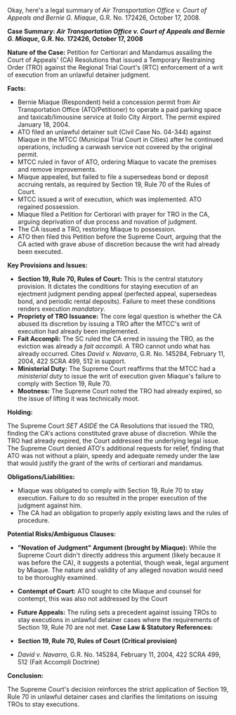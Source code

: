 Okay, here's a legal summary of *Air Transportation Office v. Court of Appeals and Bernie G. Miaque*, G.R. No. 172426, October 17, 2008.

**Case Summary: *Air Transportation Office v. Court of Appeals and Bernie G. Miaque*, G.R. No. 172426, October 17, 2008**

**Nature of the Case:** Petition for Certiorari and Mandamus assailing the Court of Appeals' (CA) Resolutions that issued a Temporary Restraining Order (TRO) against the Regional Trial Court's (RTC) enforcement of a writ of execution from an unlawful detainer judgment.

**Facts:**

*   Bernie Miaque (Respondent) held a concession permit from Air Transportation Office (ATO/Petitioner) to operate a paid parking space and taxicab/limousine service at Iloilo City Airport.  The permit expired January 18, 2004.
*   ATO filed an unlawful detainer suit (Civil Case No. 04-344) against Miaque in the MTCC (Municipal Trial Court in Cities) after he continued operations, including a carwash service not covered by the original permit.
*   MTCC ruled in favor of ATO, ordering Miaque to vacate the premises and remove improvements.
*   Miaque appealed, but failed to file a supersedeas bond or deposit accruing rentals, as required by Section 19, Rule 70 of the Rules of Court.
*   MTCC issued a writ of execution, which was implemented. ATO regained possession.
*   Miaque filed a Petition for Certiorari with prayer for TRO in the CA, arguing deprivation of due process and novation of judgment.
*   The CA issued a TRO, restoring Miaque to possession.
*   ATO then filed this Petition before the Supreme Court, arguing that the CA acted with grave abuse of discretion because the writ had already been executed.

**Key Provisions and Issues:**

*   **Section 19, Rule 70, Rules of Court:**  This is the central statutory provision.  It dictates the conditions for staying execution of an ejectment judgment pending appeal (perfected appeal, supersedeas bond, and periodic rental deposits).  Failure to meet these conditions renders execution *mandatory*.
*   **Propriety of TRO Issuance:** The core legal question is whether the CA abused its discretion by issuing a TRO after the MTCC's writ of execution had already been implemented.
*   **Fait Accompli:** The SC ruled the CA erred in issuing the TRO, as the eviction was already a *fait accompli*. A TRO cannot undo what has already occurred.  Cites *David v. Navarro*, G.R. No. 145284, February 11, 2004, 422 SCRA 499, 512 in support.
*   **Ministerial Duty:** The Supreme Court reaffirms that the MTCC had a *ministerial duty* to issue the writ of execution given Miaque's failure to comply with Section 19, Rule 70.
*   **Mootness:** The Supreme Court noted the TRO had already expired, so the issue of lifting it was technically moot.

**Holding:**

The Supreme Court *SET ASIDE* the CA Resolutions that issued the TRO, finding the CA's actions constituted grave abuse of discretion. While the TRO had already expired, the Court addressed the underlying legal issue. The Supreme Court denied ATO's additional requests for relief, finding that ATO was not without a plain, speedy and adequate remedy under the law that would justify the grant of the writs of certiorari and mandamus.

**Obligations/Liabilities:**

*   Miaque was obligated to comply with Section 19, Rule 70 to stay execution.  Failure to do so resulted in the proper execution of the judgment against him.
*   The CA had an obligation to properly apply existing laws and the rules of procedure.

**Potential Risks/Ambiguous Clauses:**

*   **"Novation of Judgment" Argument (brought by Miaque):** While the Supreme Court didn't directly address this argument (likely because it was before the CA), it suggests a potential, though weak, legal argument by Miaque. The nature and validity of any alleged novation would need to be thoroughly examined.
*   **Contempt of Court:** ATO sought to cite Miaque and counsel for contempt, this was also not addressed by the Court
*   **Future Appeals:** The ruling sets a precedent against issuing TROs to stay executions in unlawful detainer cases where the requirements of Section 19, Rule 70 are not met.
**Case Law & Statutory References:**

*   **Section 19, Rule 70, Rules of Court (Critical provision)**
*   *David v. Navarro*, G.R. No. 145284, February 11, 2004, 422 SCRA 499, 512 (Fait Accompli Doctrine)

**Conclusion:**

The Supreme Court's decision reinforces the strict application of Section 19, Rule 70 in unlawful detainer cases and clarifies the limitations on issuing TROs to stay executions.
